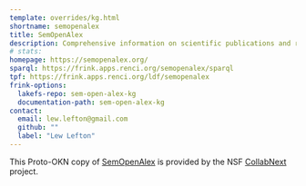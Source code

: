 ```yaml
---
template: overrides/kg.html
shortname: semopenalex
title: SemOpenAlex
description: Comprehensive information on scientific publications and related entities.
# stats:
homepage: https://semopenalex.org/
sparql: https://frink.apps.renci.org/semopenalex/sparql
tpf: https://frink.apps.renci.org/ldf/semopenalex
frink-options:
  lakefs-repo: sem-open-alex-kg
  documentation-path: sem-open-alex-kg
contact:
  email: lew.lefton@gmail.com  
  github: ""
  label: "Lew Lefton"
---
```

This Proto-OKN copy of [SemOpenAlex](https://semopenalex.org/) is provided by the NSF [CollabNext](https://collabnext.io) project.

